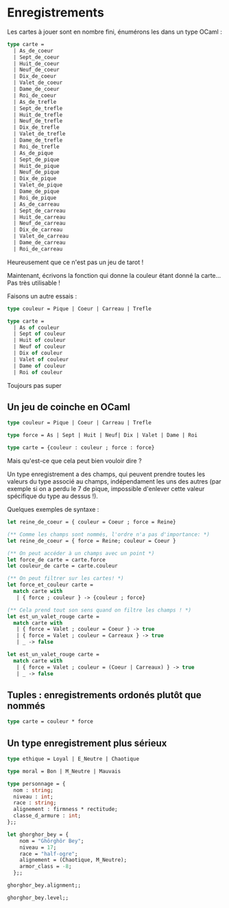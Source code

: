 # Enregistrements

Les cartes à jouer sont en nombre fini, énumérons les dans un type OCaml :

```ocaml
type carte =
  | As_de_coeur
  | Sept_de_coeur
  | Huit_de_coeur
  | Neuf_de_coeur
  | Dix_de_coeur
  | Valet_de_coeur
  | Dame_de_coeur
  | Roi_de_coeur
  | As_de_trefle
  | Sept_de_trefle
  | Huit_de_trefle
  | Neuf_de_trefle
  | Dix_de_trefle
  | Valet_de_trefle
  | Dame_de_trefle
  | Roi_de_trefle
  | As_de_pique
  | Sept_de_pique
  | Huit_de_pique
  | Neuf_de_pique
  | Dix_de_pique
  | Valet_de_pique
  | Dame_de_pique
  | Roi_de_pique
  | As_de_carreau
  | Sept_de_carreau
  | Huit_de_carreau
  | Neuf_de_carreau
  | Dix_de_carreau
  | Valet_de_carreau
  | Dame_de_carreau
  | Roi_de_carreau
```

Heureusement que ce n'est pas un jeu de tarot !

Maintenant, écrivons la fonction qui donne la couleur étant donné la carte... Pas très utilisable !

Faisons un autre essais :

```ocaml
type couleur = Pique | Coeur | Carreau | Trefle

type carte =
  | As of couleur
  | Sept of couleur
  | Huit of couleur
  | Neuf of couleur
  | Dix of couleur
  | Valet of couleur
  | Dame of couleur
  | Roi of couleur
```

Toujours pas super


## Un jeu de coinche en OCaml

```ocaml
type couleur = Pique | Coeur | Carreau | Trefle

type force = As | Sept | Huit | Neuf| Dix | Valet | Dame | Roi

type carte = {couleur : couleur ; force : force}
```

Mais qu'est-ce que cela peut bien vouloir dire ?

Un type enregistrement a des champs, qui peuvent prendre toutes les valeurs du
type associé au champs, indépendament les uns des autres (par exemple si on a
perdu le 7 de pique, impossible d'enlever cette valeur spécifique du type au
dessus !).

Quelques exemples de syntaxe :

```ocaml
let reine_de_coeur = { couleur = Coeur ; force = Reine}

(** Comme les champs sont nommés, l'ordre n'a pas d'importance: *)
let reine_de_coeur = { force = Reine; couleur = Coeur }

(** On peut accéder à un champs avec un point *)
let force_de carte = carte.force
let couleur_de carte = carte.couleur

(** On peut filtrer sur les cartes! *)
let force_et_couleur carte =
  match carte with
   | { force ; couleur } -> {couleur ; force}

(** Cela prend tout son sens quand on filtre les champs ! *)
let est_un_valet_rouge carte =
  match carte with
   | { force = Valet ; couleur = Coeur } -> true
   | { force = Valet ; couleur = Carreaux } -> true
   | _ -> false

let est_un_valet_rouge carte =
  match carte with
   | { force = Valet ; couleur = (Coeur | Carreaux) } -> true
   | _ -> false
```

## Tuples : enregistrements ordonés plutôt que nommés

```ocaml
type carte = couleur * force
```

## Un type enregistrement plus sérieux

```ocaml
type ethique = Loyal | E_Neutre | Chaotique

type moral = Bon | M_Neutre | Mauvais

type personnage = {
  nom : string;
  niveau : int;
  race : string;
  alignement : firmness * rectitude;
  classe_d_armure : int;
};;
```

```ocaml
let ghorghor_bey = {
    nom = "Ghôrghôr Bey";
    niveau = 17;
    race = "half-ogre";
    alignement = (Chaotique, M_Neutre);
    armor_class = -8;
  };;
```

```ocaml
ghorghor_bey.alignment;;
```
```ocaml
ghorghor_bey.level;;
```
